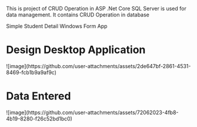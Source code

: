 This is project of CRUD Operation in ASP .Net Core
SQL Server is used for data management.
It contains CRUD Operation in database

Simple Student Detail Windows Form App

<h1>Design Desktop Application</h1>
![image](https://github.com/user-attachments/assets/2de647bf-2861-4531-8469-fcb1b9a9af9c)

<h1>Data Entered</h1>
![image](https://github.com/user-attachments/assets/72062023-4fb8-4b19-8280-f26c52bd1bc0)



